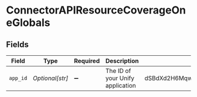 # ConnectorAPIResourceCoverageOneGlobals


## Fields

| Field                                   | Type                                    | Required                                | Description                             | Example                                 |
| --------------------------------------- | --------------------------------------- | --------------------------------------- | --------------------------------------- | --------------------------------------- |
| `app_id`                                | *Optional[str]*                         | :heavy_minus_sign:                      | The ID of your Unify application        | dSBdXd2H6Mqwfg0atXHXYcysLJE9qyn1VwBtXHX |
